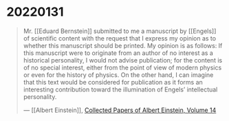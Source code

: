 # 20220131

> Mr. [[Eduard Bernstein]] submitted to me a manuscript by [[Engels]] of scientific content with the request that I express my opinion as to whether this manuscript should be printed. My opinion is as follows: If this manuscript were to originate from an author of no interest as a historical personality, I would not advise publication; for the content is of no special interest, either from the point of view of modern physics or even for the history of physics. On the other hand, I can imagine that this text would be considered for publication as it forms an interesting contribution toward the illumination of Engels’ intellectual personality.
> 
> &#x2014; [[Albert Einstein]], [Collected Papers of Albert Einstein, Volume 14](https://einsteinpapers.press.princeton.edu/vol14-trans/295)

